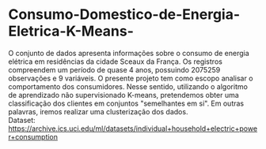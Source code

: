 # Consumo-Domestico-de-Energia-Eletrica-K-Means-

O conjunto de dados apresenta informações sobre o consumo de energia elétrica em residências da cidade Sceaux da França. Os registros compreendem um período de quase 4 anos, possuindo 2075259 observações e 9 variáveis. O presente projeto tem como escopo analisar o comportamento dos consumidores. Nesse sentido, utilizando o algoritmo de aprendizado não supervisionado K-means, pretendemos obter uma classificação dos clientes em conjuntos "semelhantes em si". Em outras palavras, iremos realizar uma clusterização dos dados.
<br>
Dataset: https://archive.ics.uci.edu/ml/datasets/individual+household+electric+power+consumption

